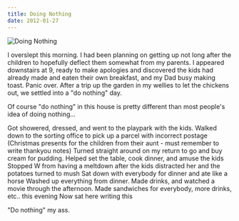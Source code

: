 ```yaml
---
title: Doing Nothing
date: 2012-01-27
---
```


![Doing Nothing](https://source.unsplash.com/DWyRC2juMgs/1600x900)

I overslept this morning. I had been planning on getting up not long after the children to hopefully deflect them somewhat from my parents. I appeared downstairs at 9, ready to make apologies and discovered the kids had already made and eaten their own breakfast, and my Dad busy making toast. Panic over. After a trip up the garden in my wellies to let the chickens out, we settled into a "do nothing" day.

Of course "do nothing" in this house is pretty different than most people's idea of doing nothing...

Got showered, dressed, and went to the playpark with the kids. Walked down to the sorting office to pick up a parcel with incorrect postage (Christmas presents for the children from their aunt - must remember to write thankyou notes) Turned straight around on my return to go and buy cream for pudding. Helped set the table, cook dinner, and amuse the kids Stopped W from having a meltdown after the kids distracted her and the potatoes turned to mush Sat down with everybody for dinner and ate like a horse Washed up everything from dinner. Made drinks, and watched a movie through the afternoon. Made sandwiches for everybody, more drinks, etc.. this evening Now sat here writing this

"Do nothing" my ass.